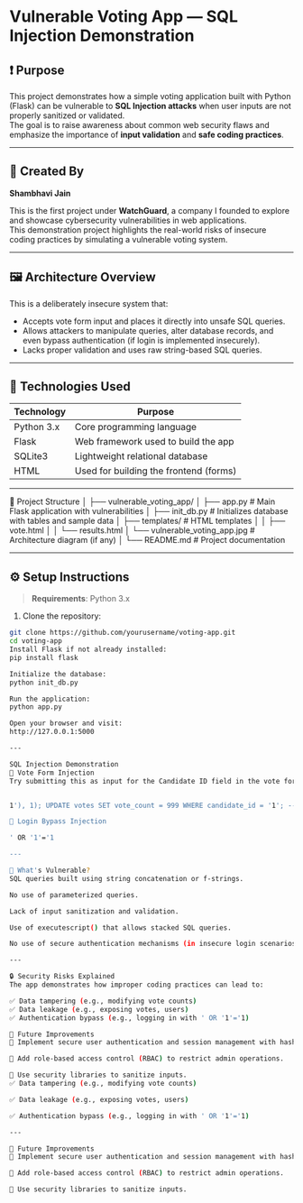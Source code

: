 # Vulnerable Voting App — SQL Injection Demonstration

## ❗ Purpose

This project demonstrates how a simple voting application built with Python (Flask) can be vulnerable to **SQL Injection attacks** when user inputs are not properly sanitized or validated.  
The goal is to raise awareness about common web security flaws and emphasize the importance of **input validation** and **safe coding practices**.

---

## 👤 Created By

**Shambhavi Jain**

This is the first project under **WatchGuard**, a company I founded to explore and showcase cybersecurity vulnerabilities in web applications.  
This demonstration project highlights the real-world risks of insecure coding practices by simulating a vulnerable voting system.

---

## 🖼️ Architecture Overview

This is a deliberately insecure system that:

- Accepts vote form input and places it directly into unsafe SQL queries.
- Allows attackers to manipulate queries, alter database records, and even bypass authentication (if login is implemented insecurely).
- Lacks proper validation and uses raw string-based SQL queries.

---

## 🧰 Technologies Used

| Technology | Purpose                                |
|------------|----------------------------------------|
| Python 3.x | Core programming language              |
| Flask      | Web framework used to build the app    |
| SQLite3    | Lightweight relational database        |
| HTML       | Used for building the frontend (forms) |

---

📁 Project Structure
│
├── vulnerable_voting_app/
│   ├── app.py               # Main Flask application with vulnerabilities
│   ├── init_db.py           # Initializes database with tables and sample data
│   ├── templates/           # HTML templates
│   │   ├── vote.html
│   │   └── results.html
│   └── vulnerable_voting_app.jpg  # Architecture diagram (if any)
│
└── README.md                # Project documentation

---

## ⚙️ Setup Instructions

> **Requirements**: Python 3.x

1. Clone the repository:

```bash
git clone https://github.com/yourusername/voting-app.git
cd voting-app
Install Flask if not already installed:
pip install flask

Initialize the database:
python init_db.py

Run the application:
python app.py

Open your browser and visit:
http://127.0.0.1:5000

---

SQL Injection Demonstration
📝 Vote Form Injection
Try submitting this as input for the Candidate ID field in the vote form:


1'), 1); UPDATE votes SET vote_count = 999 WHERE candidate_id = '1'; --

🔐 Login Bypass Injection

' OR '1'='1

---

🧱 What's Vulnerable?
SQL queries built using string concatenation or f-strings.

No use of parameterized queries.

Lack of input sanitization and validation.

Use of executescript() that allows stacked SQL queries.

No use of secure authentication mechanisms (in insecure login scenarios).

---

🔒 Security Risks Explained
The app demonstrates how improper coding practices can lead to:

✅ Data tampering (e.g., modifying vote counts)
✅ Data leakage (e.g., exposing votes, users)
✅ Authentication bypass (e.g., logging in with ' OR '1'='1)

🔮 Future Improvements
🔐 Implement secure user authentication and session management with hashed passwords (e.g., using bcrypt).

👥 Add role-based access control (RBAC) to restrict admin operations.

🧼 Use security libraries to sanitize inputs.
✅ Data tampering (e.g., modifying vote counts)

✅ Data leakage (e.g., exposing votes, users)

✅ Authentication bypass (e.g., logging in with ' OR '1'='1)

---

🔮 Future Improvements
🔐 Implement secure user authentication and session management with hashed passwords (e.g., using bcrypt).

👥 Add role-based access control (RBAC) to restrict admin operations.

🧼 Use security libraries to sanitize inputs.
